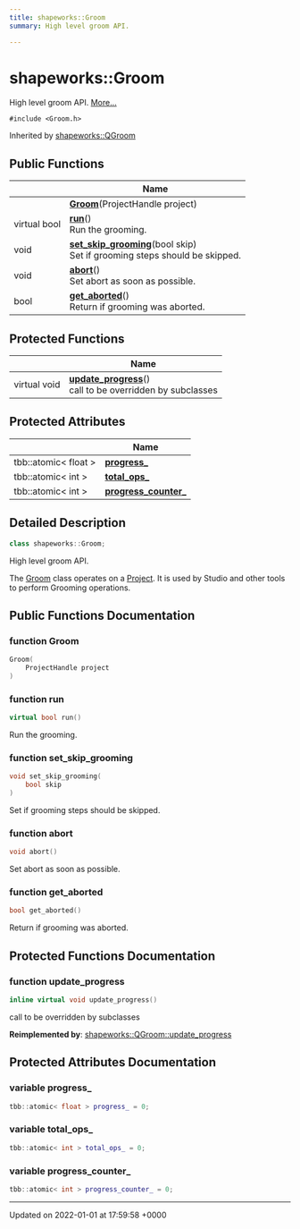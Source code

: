 ```yaml
---
title: shapeworks::Groom
summary: High level groom API. 

---
```


# shapeworks::Groom



High level groom API.  [More...](#detailed-description)


`#include <Groom.h>`

Inherited by [shapeworks::QGroom](../Classes/classshapeworks_1_1QGroom.md)

## Public Functions

|                | Name           |
| -------------- | -------------- |
| | **[Groom](../Classes/classshapeworks_1_1Groom.md#function-groom)**(ProjectHandle project) |
| virtual bool | **[run](../Classes/classshapeworks_1_1Groom.md#function-run)**()<br>Run the grooming.  |
| void | **[set_skip_grooming](../Classes/classshapeworks_1_1Groom.md#function-set-skip-grooming)**(bool skip)<br>Set if grooming steps should be skipped.  |
| void | **[abort](../Classes/classshapeworks_1_1Groom.md#function-abort)**()<br>Set abort as soon as possible.  |
| bool | **[get_aborted](../Classes/classshapeworks_1_1Groom.md#function-get-aborted)**()<br>Return if grooming was aborted.  |

## Protected Functions

|                | Name           |
| -------------- | -------------- |
| virtual void | **[update_progress](../Classes/classshapeworks_1_1Groom.md#function-update-progress)**()<br>call to be overridden by subclasses  |

## Protected Attributes

|                | Name           |
| -------------- | -------------- |
| tbb::atomic< float > | **[progress_](../Classes/classshapeworks_1_1Groom.md#variable-progress-)**  |
| tbb::atomic< int > | **[total_ops_](../Classes/classshapeworks_1_1Groom.md#variable-total-ops-)**  |
| tbb::atomic< int > | **[progress_counter_](../Classes/classshapeworks_1_1Groom.md#variable-progress-counter-)**  |

## Detailed Description

```cpp
class shapeworks::Groom;
```

High level groom API. 

The [Groom](../Classes/classshapeworks_1_1Groom.md) class operates on a [Project](../Classes/classshapeworks_1_1Project.md). It is used by Studio and other tools to perform Grooming operations. 

## Public Functions Documentation

### function Groom

```cpp
Groom(
    ProjectHandle project
)
```


### function run

```cpp
virtual bool run()
```

Run the grooming. 

### function set_skip_grooming

```cpp
void set_skip_grooming(
    bool skip
)
```

Set if grooming steps should be skipped. 

### function abort

```cpp
void abort()
```

Set abort as soon as possible. 

### function get_aborted

```cpp
bool get_aborted()
```

Return if grooming was aborted. 

## Protected Functions Documentation

### function update_progress

```cpp
inline virtual void update_progress()
```

call to be overridden by subclasses 

**Reimplemented by**: [shapeworks::QGroom::update_progress](../Classes/classshapeworks_1_1QGroom.md#function-update-progress)


## Protected Attributes Documentation

### variable progress_

```cpp
tbb::atomic< float > progress_ = 0;
```


### variable total_ops_

```cpp
tbb::atomic< int > total_ops_ = 0;
```


### variable progress_counter_

```cpp
tbb::atomic< int > progress_counter_ = 0;
```


-------------------------------

Updated on 2022-01-01 at 17:59:58 +0000